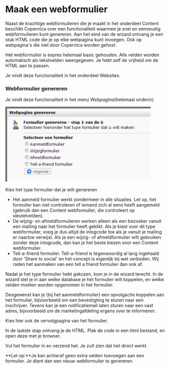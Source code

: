 # Maak een webformulier

Naast de krachtige webformulieren die je maakt in het onderdeel Content
beschikt Copernica over een functionaliteit waarmee je snel en eenvoudig
webformulieren kunt genereren. Aan het eind van de wizard ontvang je een
stuk HTML code die je op elke webpagina kunt invoegen. Ook op
webpagina's die niet door Copernica worden gehost.

Het webformulier is expres helemaal basic gehouden. Alle velden worden
automatisch als tekstvelden weergegeven. Je hebt zelf de vrijheid om de
HTML aan te passen.

Je vindt deze functionaliteit in het onderdeel Websites.

### Webformulier genereren

Je vindt deze functionaliteit in het menu *Webpagina*(helemaal onderin)

![Webformulier genereren](../images/webformuliergenereren.png)

Kies het type formulier dat je wilt genereren

-   Het aanmeld formulier werkt zondermeer in alle situaties. Let op,
    het formulier kan niet controleren of iemand zich al eens heeft
    aangemeld (gebruik dan een Content webformulier, die controleert op
    sleutelvelden).
-   De wijzig- en afmeldformulieren werken alleen als een bezoeker
    vanuit een mailing naar het formulier heeft geklikt. Als je kiest
    voor dit type webformulier, voeg je dus altijd de inlogcode toe als
    je vanuit je mailing er naartoe verwijst. Als je een wijzig- of
    afmeldformulier wilt gebruiken zonder deze inlogcode, dan kan je het
    beste kiezen voor een Content webformulier.
-   Tell-a-friend formulier. Tell-a-friend is tegenwoordig al lang
    ingehaald door 'Share to social' en het concept is eigenlijk bij wet
    verboden. Wij raden het aanmaken van een tell a friend formulier dan
    ook af.

Nadat je het type formulier hebt gekozen, kom je in de wizard terecht.
In de wizard stel je in aan welke database je het formulier wilt
koppelen, en welke velden moeten worden opgenomen in het formulier.

Desgewenst kan je (bij het aanmeldformulier) een opvolgactie koppelen
aan het formulier, bijvoorbeeld om een bevestigting te sturen naar een
inschrijver. Tevens kan je een notificatiemail laten sturen naar een vast
adres, bijvoorbeeld om de marketingafdeling ergens over te informeren.

Kies hier ook de vervolgpagina van het formulier.

In de laatste stap ontvang je de HTML. Plak de code in een html bestand,
en open deze met je browser.

Vul het formulier in en verzend het. Je zult zien dat het direct werkt.

**Let op:**Je kan achteraf geen extra velden toevoegen aan een
formulier. Je dient dan een nieuw webformulier te genereren.



